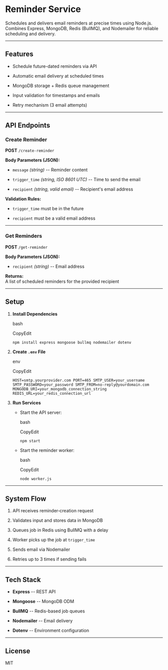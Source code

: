 Reminder Service
================

Schedules and delivers email reminders at precise times using Node.js.\
Combines Express, MongoDB, Redis (BullMQ), and Nodemailer for reliable scheduling and delivery.

* * * * *

Features
--------

-   Schedule future-dated reminders via API

-   Automatic email delivery at scheduled times

-   MongoDB storage + Redis queue management

-   Input validation for timestamps and emails

-   Retry mechanism (3 email attempts)

* * * * *

API Endpoints
-------------

### Create Reminder

**POST** `/create-reminder`

**Body Parameters (JSON):**

-   `message` *(string)* -- Reminder content

-   `trigger_time` *(string, ISO 8601 UTC)* -- Time to send the email

-   `recipient` *(string, valid email)* -- Recipient's email address

**Validation Rules:**

-   `trigger_time` must be in the future

-   `recipient` must be a valid email address

* * * * *

### Get Reminders

**POST** `/get-reminder`

**Body Parameters (JSON):**

-   `recipient` *(string)* -- Email address

**Returns:**\
A list of scheduled reminders for the provided recipient

* * * * *

Setup
-----

1.  **Install Dependencies**

    bash

    CopyEdit

    `npm install express mongoose bullmq nodemailer dotenv`

2.  **Create `.env` File**

    env

    CopyEdit

    `HOST=smtp.yourprovider.com
    PORT=465
    SMTP_USER=your_username
    SMTP_PASSWORD=your_password
    SMTP_FROM=no-reply@yourdomain.com
    MONGODB_URI=your_mongodb_connection_string
    REDIS_URL=your_redis_connection_url`

3.  **Run Services**

    -   Start the API server:

        bash

        CopyEdit

        `npm start`

    -   Start the reminder worker:

        bash

        CopyEdit

        `node worker.js`

* * * * *

System Flow
-----------

1.  API receives reminder‐creation request

2.  Validates input and stores data in MongoDB

3.  Queues job in Redis using BullMQ with a delay

4.  Worker picks up the job at `trigger_time`

5.  Sends email via Nodemailer

6.  Retries up to 3 times if sending fails

* * * * *

Tech Stack
----------

-   **Express** -- REST API

-   **Mongoose** -- MongoDB ODM

-   **BullMQ** -- Redis-based job queues

-   **Nodemailer** -- Email delivery

-   **Dotenv** -- Environment configuration

* * * * *

License
-------

MIT
